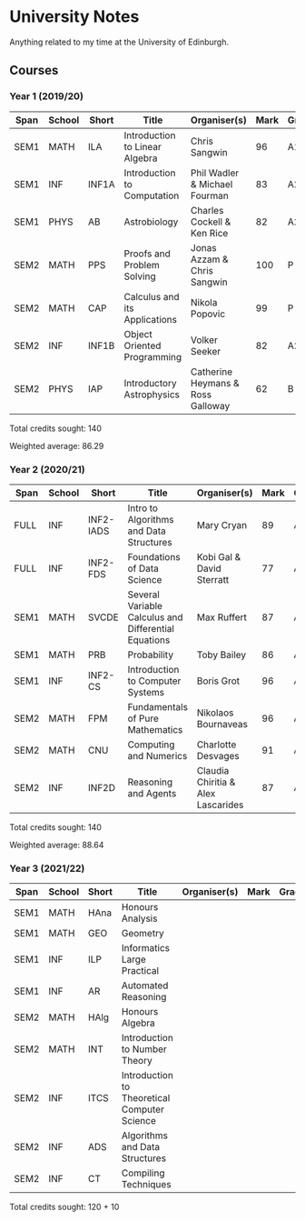 # University Notes

Anything related to my time at the University of Edinburgh.

## Courses

### Year 1 (2019/20)

Span     | School | Short     | Title                                               | Organiser(s)                       | Mark | Grade | ECTS
---------|--------|-----------|-----------------------------------------------------|------------------------------------|------|-------|------
SEM1     | MATH   | ILA       | Introduction to Linear Algebra                      | Chris Sangwin                      | 96   | A1    | 10
SEM1     | INF    | INF1A     | Introduction to Computation                         | Phil Wadler & Michael Fourman      | 83   | A2    | 10
SEM1     | PHYS   | AB        | Astrobiology                                        | Charles Cockell & Ken Rice         | 82   | A2    | 10
SEM2     | MATH   | PPS       | Proofs and Problem Solving                          | Jonas Azzam & Chris Sangwin        | 100  | P     | 10
SEM2     | MATH   | CAP       | Calculus and its Applications                       | Nikola Popovic                     | 99   | P     | 10
SEM2     | INF    | INF1B     | Object Oriented Programming                         | Volker Seeker                      | 82   | A2    | 10
SEM2     | PHYS   | IAP       | Introductory Astrophysics                           | Catherine Heymans & Ross Galloway  | 62   | B     | 10

Total credits sought: 140

Weighted average: 86.29

### Year 2 (2020/21)

Span     | School | Short     | Title                                               | Organiser(s)                       | Mark | Grade | ECTS
---------|--------|-----------|-----------------------------------------------------|------------------------------------|------|-------|------
FULL     | INF    | INF2-IADS | Intro to Algorithms and Data Structures             | Mary Cryan                         | 89   | A2    | 10
FULL     | INF    | INF2-FDS  | Foundations of Data Science                         | Kobi Gal & David Sterratt          | 77   | A3    | 10
SEM1     | MATH   | SVCDE     | Several Variable Calculus and Differential Equations| Max Ruffert                        | 87   | A2    | 10
SEM1     | MATH   | PRB       | Probability                                         | Toby Bailey                        | 86   | A2    |  5
SEM1     | INF    | INF2-CS   | Introduction to Computer Systems                    | Boris Grot                         | 96   | A1    | 10
SEM2     | MATH   | FPM       | Fundamentals of Pure Mathematics                    | Nikolaos Bournaveas                | 96   | A1    | 10
SEM2     | MATH   | CNU       | Computing and Numerics                              | Charlotte Desvages                 | 91   | A1    |  5
SEM2     | INF    | INF2D     | Reasoning and Agents                                | Claudia Chiritia & Alex Lascarides | 87   | A2    | 10

Total credits sought: 140

Weighted average: 88.64

### Year 3 (2021/22)

Span     | School | Short     | Title                                               | Organiser(s)                       | Mark | Grade | ECTS
---------|--------|-----------|-----------------------------------------------------|------------------------------------|------|-------|------
SEM1     | MATH   | HAna      | Honours Analysis                                    |                                    |      |       | 10
SEM1     | MATH   | GEO       | Geometry                                            |                                    |      |       | 5
SEM1     | INF    | ILP       | Informatics Large Practical                         |                                    |      |       | 10
SEM1     | INF    | AR        | Automated Reasoning                                 |                                    |      |       | 5
SEM2     | MATH   | HAlg      | Honours Algebra                                     |                                    |      |       | 10
SEM2     | MATH   | INT       | Introduction to Number Theory                       |                                    |      |       | 5
SEM2     | INF    | ITCS      | Introduction to Theoretical Computer Science        |                                    |      |       | 5
SEM2     | INF    | ADS       | Algorithms and Data Structures                      |                                    |      |       | 5
SEM2     | INF    | CT        | Compiling Techniques                                |                                    |      |       | 10

Total credits sought: 120 + 10